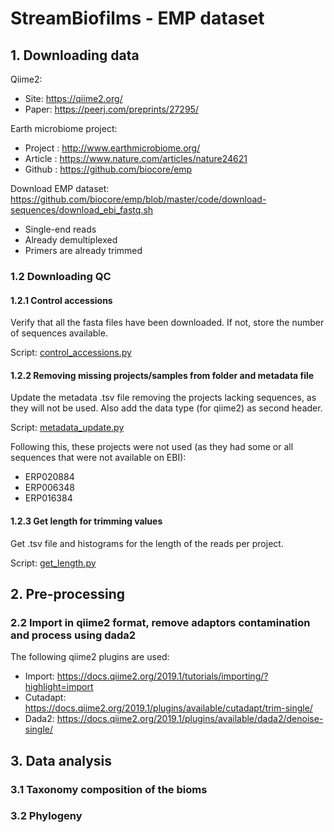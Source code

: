 # StreamBiofilms - EMP dataset

## 1. Downloading data

Qiime2:
- Site: https://qiime2.org/
- Paper: https://peerj.com/preprints/27295/

Earth microbiome project:
- Project	: http://www.earthmicrobiome.org/
- Article 	: https://www.nature.com/articles/nature24621
- Github 	: https://github.com/biocore/emp

Download EMP dataset: https://github.com/biocore/emp/blob/master/code/download-sequences/download_ebi_fastq.sh

- Single-end reads
- Already demultiplexed
- Primers are already trimmed

### 1.2 Downloading QC
#### 1.2.1 Control accessions
Verify that all the fasta files have been downloaded. If not, store the number of sequences available.

Script: [control_accessions.py](https://github.com/Mass23/StreamBiofilms/blob/master/control_accessions.py)

#### 1.2.2 Removing missing projects/samples from folder and metadata file
Update the metadata .tsv file removing the projects lacking sequences, as they will not be used. Also add the data type (for qiime2) as second header.

Script: [metadata_update.py](https://github.com/Mass23/StreamBiofilms/blob/master/metadata_update.py)

Following this, these projects were not used (as they had some or all sequences that were not available on EBI):
- ERP020884
- ERP006348
- ERP016384

#### 1.2.3 Get length for trimming values
Get .tsv file and histograms for the length of the reads per project.

Script: [get_length.py](https://github.com/Mass23/StreamBiofilms/blob/master/get_length.py)

## 2. Pre-processing
### 2.2 Import in qiime2 format, remove adaptors contamination and process using dada2

The following qiime2 plugins are used:
- Import: https://docs.qiime2.org/2019.1/tutorials/importing/?highlight=import
- Cutadapt: https://docs.qiime2.org/2019.1/plugins/available/cutadapt/trim-single/
- Dada2: https://docs.qiime2.org/2019.1/plugins/available/dada2/denoise-single/

## 3. Data analysis
### 3.1 Taxonomy composition of the bioms

### 3.2 Phylogeny

